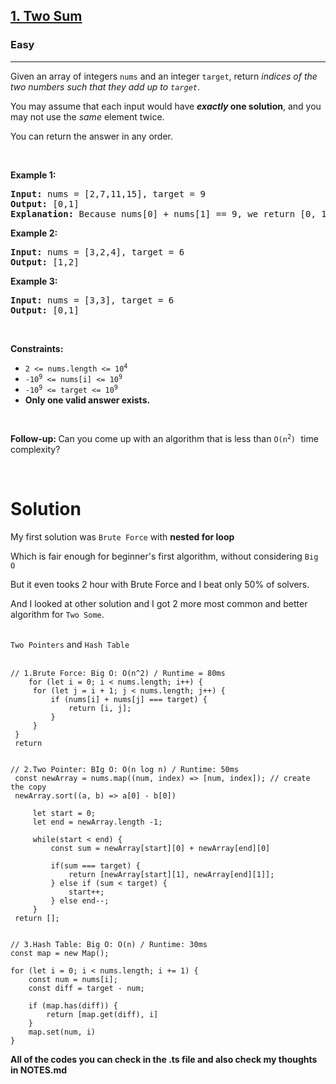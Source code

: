 <h2><a href="https://leetcode.com/problems/two-sum/">1. Two Sum</a></h2><h3>Easy</h3><hr><div><p>Given an array of integers <code>nums</code>&nbsp;and an integer <code>target</code>, return <em>indices of the two numbers such that they add up to <code>target</code></em>.</p>

<p>You may assume that each input would have <strong><em>exactly</em> one solution</strong>, and you may not use the <em>same</em> element twice.</p>

<p>You can return the answer in any order.</p>

<p>&nbsp;</p>
<p><strong class="example">Example 1:</strong></p>

<pre><strong>Input:</strong> nums = [2,7,11,15], target = 9
<strong>Output:</strong> [0,1]
<strong>Explanation:</strong> Because nums[0] + nums[1] == 9, we return [0, 1].
</pre>

<p><strong class="example">Example 2:</strong></p>

<pre><strong>Input:</strong> nums = [3,2,4], target = 6
<strong>Output:</strong> [1,2]
</pre>

<p><strong class="example">Example 3:</strong></p>

<pre><strong>Input:</strong> nums = [3,3], target = 6
<strong>Output:</strong> [0,1]
</pre>

<p>&nbsp;</p>
<p><strong>Constraints:</strong></p>

<ul>
	<li><code>2 &lt;= nums.length &lt;= 10<sup>4</sup></code></li>
	<li><code>-10<sup>9</sup> &lt;= nums[i] &lt;= 10<sup>9</sup></code></li>
	<li><code>-10<sup>9</sup> &lt;= target &lt;= 10<sup>9</sup></code></li>
	<li><strong>Only one valid answer exists.</strong></li>
</ul>

<p>&nbsp;</p>
<strong>Follow-up:&nbsp;</strong>Can you come up with an algorithm that is less than <code>O(n<sup>2</sup>)</code><font face="monospace">&nbsp;</font>time complexity?</div>

<br><h1>Solution</h1>
<div>
<p>My first solution was <code>Brute Force</code> with <strong>nested for loop</strong></p>
<p>Which is fair enough for beginner's first algorithm, without considering <code>Big O</code></p>
<p>But it even tooks 2 hour with Brute Force and I beat only 50% of solvers.</p>
<p>And I looked at other solution and I got 2 more most common and better algorithm for <code>Two Some</code>.</p>
	<br>
<code>Two Pointers</code> and <code>Hash Table</code>
<br><br>

	// 1.Brute Force: Big O: O(n^2) / Runtime = 80ms
     	for (let i = 0; i < nums.length; i++) {
         for (let j = i + 1; j < nums.length; j++) {
             if (nums[i] + nums[j] === target) {
                 return [i, j];
             }
         }
     }
     return
     

    // 2.Two Pointer: BIg O: O(n log n) / Runtime: 50ms
     const newArray = nums.map((num, index) => [num, index]); // create the copy
     newArray.sort((a, b) => a[0] - b[0])
    
         let start = 0;
         let end = newArray.length -1;

         while(start < end) {
             const sum = newArray[start][0] + newArray[end][0]

             if(sum === target) {
                 return [newArray[start][1], newArray[end][1]];
             } else if (sum < target) {
                 start++;
             } else end--;
         }
     return [];
     

    // 3.Hash Table: Big O: O(n) / Runtime: 30ms
    const map = new Map();

    for (let i = 0; i < nums.length; i += 1) {
        const num = nums[i];
        const diff = target - num;

        if (map.has(diff)) {
            return [map.get(diff), i]
        }
        map.set(num, i)
    }

</div>

<strong>All of the codes you can check in the .ts file and also check my thoughts in NOTES.md</strong>

